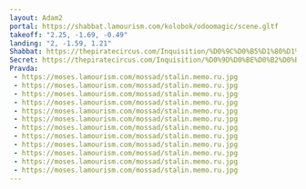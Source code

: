 ```yaml
---
layout: Adam2
portal: https://shabbat.lamourism.com/kolobok/odoomagic/scene.gltf
takeoff: "2.25, -1.69, -0.49"
landing: "2, -1.59, 1.21"
Shabbat: https://thepiratecircus.com/Inquisition/%D0%9C%D0%B5%D1%80%D1%82%D0%B2%D1%8B%D0%B9%D0%A1%D0%B5%D0%B7%D0%BE%D0%BD.mp4
Secret: https://thepiratecircus.com/Inquisition/%D0%9D%D0%BE%D0%B2%D0%B8%D1%87%D0%BA%D0%B8.jpg?debug=🇺🇦
Pravda:
 - https://moses.lamourism.com/mossad/stalin.memo.ru.jpg
 - https://moses.lamourism.com/mossad/stalin.memo.ru.jpg
 - https://moses.lamourism.com/mossad/stalin.memo.ru.jpg
 - https://moses.lamourism.com/mossad/stalin.memo.ru.jpg
 - https://moses.lamourism.com/mossad/stalin.memo.ru.jpg
 - https://moses.lamourism.com/mossad/stalin.memo.ru.jpg
 - https://moses.lamourism.com/mossad/stalin.memo.ru.jpg
 - https://moses.lamourism.com/mossad/stalin.memo.ru.jpg
 - https://moses.lamourism.com/mossad/stalin.memo.ru.jpg
 - https://moses.lamourism.com/mossad/stalin.memo.ru.jpg
 - https://moses.lamourism.com/mossad/stalin.memo.ru.jpg
 - https://moses.lamourism.com/mossad/stalin.memo.ru.jpg
---
```

